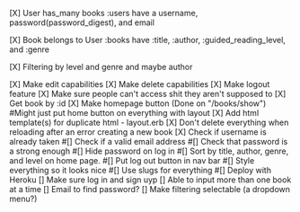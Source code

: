 [X] User has_many books
      :users have a username, password(password_digest), and email

[X] Book belongs to User
      :books have :title, :author, :guided_reading_level, and :genre

[X] Filtering by level and genre and maybe author

[X] Make edit capabilities
[X] Make delete capabilities
[X] Make logout feature
[X] Make sure people can't access shit they aren't supposed to
[X] Get book by :id
[X] Make homepage button (Done on "/books/show") #Might just put home button on everything with layout
[X] Add html template(s) for duplicate html - layout.erb
[X] Don't delete everything when reloading after an error creating a new book
[X] Check if username is already taken
#[] Check if a valid email address
#[] Check that password is a strong enough
#[] Hide password on log in
#[] Sort by title, author, genre, and level on home page.
#[] Put log out button in nav bar
#[] Style everything so it looks nice
#[] Use slugs for everything
#[] Deploy with Heroku
[] Make sure log in and sign uyp
[] Able to input more than one book at a time
[] Email to find password?
[] Make filtering selectable (a dropdown menu?)
